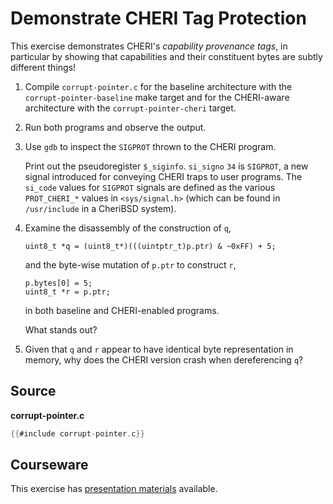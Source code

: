 # Demonstrate CHERI Tag Protection

This exercise demonstrates CHERI's *capability provenance tags*, in particular
by showing that capabilities and their constituent bytes are subtly different
things!

1. Compile `corrupt-pointer.c` for the baseline architecture with the
   `corrupt-pointer-baseline` make target and for the CHERI-aware architecture with the
   `corrupt-pointer-cheri` target.

2. Run both programs and observe the output.

3. Use `gdb` to inspect the `SIGPROT` thrown to the CHERI program.

   Print out the pseudoregister `$_siginfo`.  `si_signo` `34` is `SIGPROT`, a
   new signal introduced for conveying CHERI traps to user programs.  The
   `si_code` values for `SIGPROT` signals are defined as the various
   `PROT_CHERI_*` values in `<sys/signal.h>` (which can be found in
   `/usr/include` in a CheriBSD system).

4. Examine the disassembly of the construction of `q`,
   ```
   uint8_t *q = (uint8_t*)(((uintptr_t)p.ptr) & ~0xFF) + 5;
   ```
   and the byte-wise mutation of `p.ptr` to construct `r`,
   ```
   p.bytes[0] = 5;
   uint8_t *r = p.ptr;
   ```
   in both baseline and CHERI-enabled programs.

   What stands out?

5. Given that `q` and `r` appear to have identical byte representation in
   memory, why does the CHERI version crash when dereferencing `q`?

## Source

**corrupt-pointer.c**
```C
{{#include corrupt-pointer.c}}
```

## Courseware

This exercise has [presentation materials](./cheri-tags.pptx) available.
